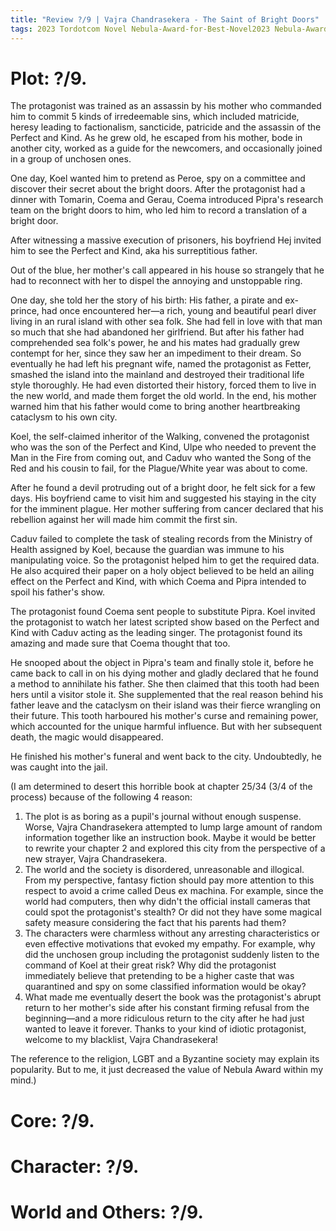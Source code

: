 ```yaml
---
title: "Review ?/9 | Vajra Chandrasekera - The Saint of Bright Doors"
tags: 2023 Tordotcom Novel Nebula-Award-for-Best-Novel2023 Nebula-Award-for-Best-Novel science-fiction
---
```


# Plot: ?/9. 
The protagonist was trained as an assassin by his mother who commanded him to commit 5 kinds of irredeemable sins, which included matricide, heresy leading to factionalism, sancticide, patricide and the assassin of the Perfect and Kind. As he grew old, he escaped from his mother, bode in another city, worked as a guide for the newcomers, and occasionally joined in a group of unchosen ones.

One day, Koel wanted him to pretend as Peroe, spy on a committee and discover their secret about the bright doors. After the protagonist had a dinner with Tomarin, Coema and Gerau, Coema introduced Pipra's research team on the bright doors to him, who led him to record a translation of a bright door.


After witnessing a massive execution of prisoners, his boyfriend Hej invited him to see the Perfect and Kind, aka his surreptitious father.

Out of the blue, her mother's call appeared in his house so strangely that he had to reconnect with her to dispel the annoying and unstoppable ring.

One day, she told her the story of his birth:
His father, a pirate and ex-prince, had once encountered her—a rich, young and beautiful pearl diver living in an rural island with other sea folk. She had fell in love with that man so much that she had abandoned her girlfriend. But after his father had comprehended sea folk's power, he and his mates had gradually grew contempt for her, since they saw her an impediment to their dream.
So eventually he had left his pregnant wife, named the protagonist as Fetter, smashed the island into the mainland and destroyed their traditional life style thoroughly. He had even distorted their history, forced them to live in the new world, and made them forget the old world. In the end, his mother warned him that his father would come to bring another heartbreaking cataclysm to his own city.

Koel, the self-claimed inheritor of the Walking, convened the protagonist who was the son of the Perfect and Kind, Ulpe who needed to prevent the Man in the Fire from coming out, and Caduv who wanted the Song of the Red and his cousin to fail, for the Plague/White year was about to come.

After he found a devil protruding out of a bright door, he felt sick for a few days. His boyfriend came to visit him and suggested his staying in the city for the imminent plague. Her mother suffering from cancer declared that his rebellion against her will made him commit the first sin.

Caduv failed to complete the task of stealing records from the Ministry of Health assigned by Koel, because the guardian was immune to his manipulating voice. So the protagonist helped him to get the required data. He also acquired their paper on a holy object believed to be held an ailing effect on the Perfect and Kind, with which Coema and Pipra intended to spoil his father's show.

The protagonist found Coema sent people to substitute Pipra. Koel invited the protagonist to watch her latest scripted show based on the Perfect and Kind with Caduv acting as the leading singer. The protagonist found its amazing and made sure that Coema thought that too.

He snooped about the object in Pipra's team and finally stole it, before he came back to call in on his dying mother and gladly declared that he found a method to annihilate his father. She then claimed that this tooth had been hers until a visitor stole it. She supplemented that the real reason behind his father leave and the cataclysm on their island was their fierce wrangling on their future. This tooth harboured his mother's curse and remaining power, which accounted for the unique harmful influence. But with her subsequent death, the magic would disappeared.

He finished his mother's funeral and went back to the city. Undoubtedly, he was caught into the jail.

(I am determined to desert this horrible book at chapter 25/34 (3/4 of the process) because of the following 4 reason:
1. The plot is as boring as a pupil's journal without enough suspense. Worse, Vajra Chandrasekera attempted to lump large amount of random information together like an instruction book. Maybe it would be better to rewrite your chapter 2 and explored this city from the perspective of a new strayer, Vajra Chandrasekera.
2. The world and the society is disordered, unreasonable and illogical. From my perspective, fantasy fiction should pay more attention to this respect to avoid a crime called Deus ex machina. For example, since the world had computers, then why didn't the official install cameras that could spot the protagonist's stealth? Or did not they have some magical safety measure considering the fact that his parents had them?
3. The characters were charmless without any arresting characteristics or even effective motivations that evoked my empathy. For example, why did the unchosen group including the protagonist suddenly listen to the command of Koel at their great risk? Why did the protagonist immediately believe that pretending to be a higher caste that was quarantined and spy on some classified information would be okay?
4. What made me eventually desert the book was the protagonist's abrupt return to her mother's side after his constant firming refusal from the beginning—and a more ridiculous return to the city after he had just wanted to leave it forever. Thanks to your kind of idiotic protagonist, welcome to my blacklist, Vajra Chandrasekera!

The reference to the religion, LGBT and a Byzantine society may explain its popularity. But to me, it just decreased the value of Nebula Award within my mind.)


# Core: ?/9. 



# Character: ?/9. 



# World and Others: ?/9. 




